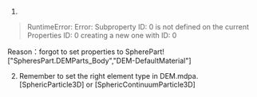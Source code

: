 1. 

> RuntimeError: Error: Subproperty ID: 0 is not defined on the current Properties ID: 0 creating a new one with ID: 0

Reason：forgot to set properties to SpherePart!["SpheresPart.DEMParts_Body","DEM-DefaultMaterial"]

2. Remember to set the right element type in DEM.mdpa. [SphericParticle3D] or [SphericContinuumParticle3D]
